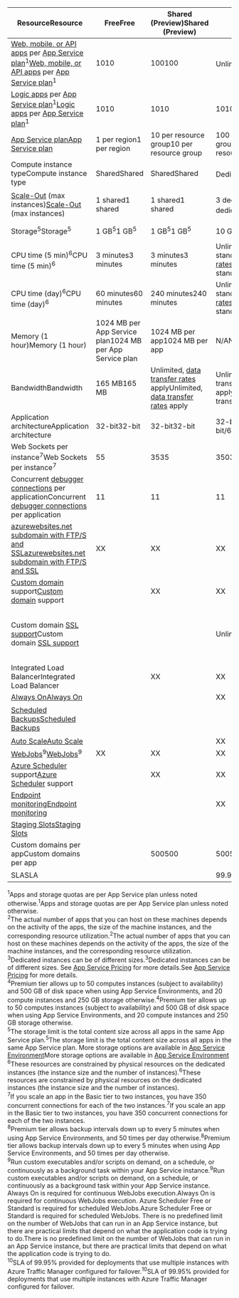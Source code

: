 | <span data-ttu-id="aff23-101">Resource</span><span class="sxs-lookup"><span data-stu-id="aff23-101">Resource</span></span> | <span data-ttu-id="aff23-102">Free</span><span class="sxs-lookup"><span data-stu-id="aff23-102">Free</span></span> | <span data-ttu-id="aff23-103">Shared (Preview)</span><span class="sxs-lookup"><span data-stu-id="aff23-103">Shared (Preview)</span></span> | <span data-ttu-id="aff23-104">Basic</span><span class="sxs-lookup"><span data-stu-id="aff23-104">Basic</span></span> | <span data-ttu-id="aff23-105">Standard</span><span class="sxs-lookup"><span data-stu-id="aff23-105">Standard</span></span> | <span data-ttu-id="aff23-106">Premium (Preview)</span><span class="sxs-lookup"><span data-stu-id="aff23-106">Premium (Preview)</span></span></th> |
| --- | --- | --- | --- | --- | --- |
| <span data-ttu-id="aff23-107">[Web, mobile, or API apps](https://azure.microsoft.com/services/app-service/) per [App Service plan](../articles/app-service/azure-web-sites-web-hosting-plans-in-depth-overview.md)<sup>1</sup></span><span class="sxs-lookup"><span data-stu-id="aff23-107">[Web, mobile, or API apps](https://azure.microsoft.com/services/app-service/) per [App Service plan](../articles/app-service/azure-web-sites-web-hosting-plans-in-depth-overview.md)<sup>1</sup></span></span> |<span data-ttu-id="aff23-108">10</span><span class="sxs-lookup"><span data-stu-id="aff23-108">10</span></span> |<span data-ttu-id="aff23-109">100</span><span class="sxs-lookup"><span data-stu-id="aff23-109">100</span></span> |<span data-ttu-id="aff23-110">Unlimited<sup>2</sup></span><span class="sxs-lookup"><span data-stu-id="aff23-110">Unlimited<sup>2</sup></span></span> |<span data-ttu-id="aff23-111">Unlimited<sup>2</sup></span><span class="sxs-lookup"><span data-stu-id="aff23-111">Unlimited<sup>2</sup></span></span> |<span data-ttu-id="aff23-112">Unlimited<sup>2</sup></span><span class="sxs-lookup"><span data-stu-id="aff23-112">Unlimited<sup>2</sup></span></span> |
| <span data-ttu-id="aff23-113">[Logic apps](https://azure.microsoft.com/services/app-service/logic/) per [App Service plan](../articles/app-service/azure-web-sites-web-hosting-plans-in-depth-overview.md)</a><sup>1</sup></span><span class="sxs-lookup"><span data-stu-id="aff23-113">[Logic apps](https://azure.microsoft.com/services/app-service/logic/) per [App Service plan](../articles/app-service/azure-web-sites-web-hosting-plans-in-depth-overview.md)</a><sup>1</sup></span></span> |<span data-ttu-id="aff23-114">10</span><span class="sxs-lookup"><span data-stu-id="aff23-114">10</span></span> |<span data-ttu-id="aff23-115">10</span><span class="sxs-lookup"><span data-stu-id="aff23-115">10</span></span> |<span data-ttu-id="aff23-116">10</span><span class="sxs-lookup"><span data-stu-id="aff23-116">10</span></span> |<span data-ttu-id="aff23-117">20 per core</span><span class="sxs-lookup"><span data-stu-id="aff23-117">20 per core</span></span> |<span data-ttu-id="aff23-118">20 per core</span><span class="sxs-lookup"><span data-stu-id="aff23-118">20 per core</span></span> |
| [<span data-ttu-id="aff23-119">App Service plan</span><span class="sxs-lookup"><span data-stu-id="aff23-119">App Service plan</span></span>](../articles/app-service/azure-web-sites-web-hosting-plans-in-depth-overview.md) |<span data-ttu-id="aff23-120">1 per region</span><span class="sxs-lookup"><span data-stu-id="aff23-120">1 per region</span></span> |<span data-ttu-id="aff23-121">10 per resource group</span><span class="sxs-lookup"><span data-stu-id="aff23-121">10 per resource group</span></span> |<span data-ttu-id="aff23-122">100 per resource group</span><span class="sxs-lookup"><span data-stu-id="aff23-122">100 per resource group</span></span> |<span data-ttu-id="aff23-123">100 per resource group</span><span class="sxs-lookup"><span data-stu-id="aff23-123">100 per resource group</span></span> |<span data-ttu-id="aff23-124">100 per resource group</span><span class="sxs-lookup"><span data-stu-id="aff23-124">100 per resource group</span></span> |
| <span data-ttu-id="aff23-125">Compute instance type</span><span class="sxs-lookup"><span data-stu-id="aff23-125">Compute instance type</span></span> |<span data-ttu-id="aff23-126">Shared</span><span class="sxs-lookup"><span data-stu-id="aff23-126">Shared</span></span> |<span data-ttu-id="aff23-127">Shared</span><span class="sxs-lookup"><span data-stu-id="aff23-127">Shared</span></span> |<span data-ttu-id="aff23-128">Dedicated<sup>3</sup></span><span class="sxs-lookup"><span data-stu-id="aff23-128">Dedicated<sup>3</sup></span></span> |<span data-ttu-id="aff23-129">Dedicated<sup>3</sup></span><span class="sxs-lookup"><span data-stu-id="aff23-129">Dedicated<sup>3</sup></span></span> |<span data-ttu-id="aff23-130">Dedicated<sup>3</sup></span><span class="sxs-lookup"><span data-stu-id="aff23-130">Dedicated<sup>3</sup></span></span></p> |
| <span data-ttu-id="aff23-131">[Scale-Out](../articles/app-service-web/web-sites-scale.md) (max instances)</span><span class="sxs-lookup"><span data-stu-id="aff23-131">[Scale-Out](../articles/app-service-web/web-sites-scale.md) (max instances)</span></span> |<span data-ttu-id="aff23-132">1 shared</span><span class="sxs-lookup"><span data-stu-id="aff23-132">1 shared</span></span> |<span data-ttu-id="aff23-133">1 shared</span><span class="sxs-lookup"><span data-stu-id="aff23-133">1 shared</span></span> |<span data-ttu-id="aff23-134">3 dedicated<sup>3</sup></span><span class="sxs-lookup"><span data-stu-id="aff23-134">3 dedicated<sup>3</sup></span></span> |<span data-ttu-id="aff23-135">10 dedicated<sup>3</sup></span><span class="sxs-lookup"><span data-stu-id="aff23-135">10 dedicated<sup>3</sup></span></span> |<span data-ttu-id="aff23-136">20 dedicated (50 in ASE)<sup>3,4</sup></span><span class="sxs-lookup"><span data-stu-id="aff23-136">20 dedicated (50 in ASE)<sup>3,4</sup></span></span> |
| <span data-ttu-id="aff23-137">Storage<sup>5</sup></span><span class="sxs-lookup"><span data-stu-id="aff23-137">Storage<sup>5</sup></span></span> |<span data-ttu-id="aff23-138">1 GB<sup>5</sup></span><span class="sxs-lookup"><span data-stu-id="aff23-138">1 GB<sup>5</sup></span></span> |<span data-ttu-id="aff23-139">1 GB<sup>5</sup></span><span class="sxs-lookup"><span data-stu-id="aff23-139">1 GB<sup>5</sup></span></span> |<span data-ttu-id="aff23-140">10 GB<sup>5</sup></span><span class="sxs-lookup"><span data-stu-id="aff23-140">10 GB<sup>5</sup></span></span> |<span data-ttu-id="aff23-141">50 GB<sup>5</sup></span><span class="sxs-lookup"><span data-stu-id="aff23-141">50 GB<sup>5</sup></span></span> |<span data-ttu-id="aff23-142">500 GB<sup>4,5</sup></span><span class="sxs-lookup"><span data-stu-id="aff23-142">500 GB<sup>4,5</sup></span></span></p> |
| <span data-ttu-id="aff23-143">CPU time (5 min)<sup>6</sup></span><span class="sxs-lookup"><span data-stu-id="aff23-143">CPU time (5 min)<sup>6</sup></span></span> |<span data-ttu-id="aff23-144">3 minutes</span><span class="sxs-lookup"><span data-stu-id="aff23-144">3 minutes</span></span> |<span data-ttu-id="aff23-145">3 minutes</span><span class="sxs-lookup"><span data-stu-id="aff23-145">3 minutes</span></span> |<span data-ttu-id="aff23-146">Unlimited, pay at standard [rates](https://azure.microsoft.com/pricing/details/app-service/)</a></span><span class="sxs-lookup"><span data-stu-id="aff23-146">Unlimited, pay at standard [rates](https://azure.microsoft.com/pricing/details/app-service/)</a></span></span> |<span data-ttu-id="aff23-147">Unlimited, pay at standard rates</span><span class="sxs-lookup"><span data-stu-id="aff23-147">Unlimited, pay at standard rates</span></span> |<span data-ttu-id="aff23-148">Unlimited, pay at standard rates</span><span class="sxs-lookup"><span data-stu-id="aff23-148">Unlimited, pay at standard rates</span></span> |
| <span data-ttu-id="aff23-149">CPU time (day)<sup>6</sup></span><span class="sxs-lookup"><span data-stu-id="aff23-149">CPU time (day)<sup>6</sup></span></span> |<span data-ttu-id="aff23-150">60 minutes</span><span class="sxs-lookup"><span data-stu-id="aff23-150">60 minutes</span></span> |<span data-ttu-id="aff23-151">240 minutes</span><span class="sxs-lookup"><span data-stu-id="aff23-151">240 minutes</span></span> |<span data-ttu-id="aff23-152">Unlimited, pay at standard [rates](https://azure.microsoft.com/pricing/details/app-service/)</a></span><span class="sxs-lookup"><span data-stu-id="aff23-152">Unlimited, pay at standard [rates](https://azure.microsoft.com/pricing/details/app-service/)</a></span></span> |<span data-ttu-id="aff23-153">Unlimited, pay at standard rates</span><span class="sxs-lookup"><span data-stu-id="aff23-153">Unlimited, pay at standard rates</span></span> |<span data-ttu-id="aff23-154">Unlimited, pay at standard rates</span><span class="sxs-lookup"><span data-stu-id="aff23-154">Unlimited, pay at standard rates</span></span> |
| <span data-ttu-id="aff23-155">Memory (1 hour)</span><span class="sxs-lookup"><span data-stu-id="aff23-155">Memory (1 hour)</span></span> |<span data-ttu-id="aff23-156">1024 MB per App Service plan</span><span class="sxs-lookup"><span data-stu-id="aff23-156">1024 MB per App Service plan</span></span> |<span data-ttu-id="aff23-157">1024 MB per app</span><span class="sxs-lookup"><span data-stu-id="aff23-157">1024 MB per app</span></span> |<span data-ttu-id="aff23-158">N/A</span><span class="sxs-lookup"><span data-stu-id="aff23-158">N/A</span></span> |<span data-ttu-id="aff23-159">N/A</span><span class="sxs-lookup"><span data-stu-id="aff23-159">N/A</span></span> |<span data-ttu-id="aff23-160">N/A</span><span class="sxs-lookup"><span data-stu-id="aff23-160">N/A</span></span> |
| <span data-ttu-id="aff23-161">Bandwidth</span><span class="sxs-lookup"><span data-stu-id="aff23-161">Bandwidth</span></span> |<span data-ttu-id="aff23-162">165 MB</span><span class="sxs-lookup"><span data-stu-id="aff23-162">165 MB</span></span> |<span data-ttu-id="aff23-163">Unlimited, [data transfer rates](https://azure.microsoft.com/pricing/details/data-transfers/) apply</span><span class="sxs-lookup"><span data-stu-id="aff23-163">Unlimited, [data transfer rates](https://azure.microsoft.com/pricing/details/data-transfers/) apply</span></span> |<span data-ttu-id="aff23-164">Unlimited, data transfer rates apply</span><span class="sxs-lookup"><span data-stu-id="aff23-164">Unlimited, data transfer rates apply</span></span> |<span data-ttu-id="aff23-165">Unlimited, data transfer rates apply</span><span class="sxs-lookup"><span data-stu-id="aff23-165">Unlimited, data transfer rates apply</span></span> |<span data-ttu-id="aff23-166">Unlimited, data transfer rates apply</span><span class="sxs-lookup"><span data-stu-id="aff23-166">Unlimited, data transfer rates apply</span></span> |
| <span data-ttu-id="aff23-167">Application architecture</span><span class="sxs-lookup"><span data-stu-id="aff23-167">Application architecture</span></span> |<span data-ttu-id="aff23-168">32-bit</span><span class="sxs-lookup"><span data-stu-id="aff23-168">32-bit</span></span> |<span data-ttu-id="aff23-169">32-bit</span><span class="sxs-lookup"><span data-stu-id="aff23-169">32-bit</span></span> |<span data-ttu-id="aff23-170">32-bit/64-bit</span><span class="sxs-lookup"><span data-stu-id="aff23-170">32-bit/64-bit</span></span> |<span data-ttu-id="aff23-171">32-bit/64-bit</span><span class="sxs-lookup"><span data-stu-id="aff23-171">32-bit/64-bit</span></span> |<span data-ttu-id="aff23-172">32-bit/64-bit</span><span class="sxs-lookup"><span data-stu-id="aff23-172">32-bit/64-bit</span></span> |
| <span data-ttu-id="aff23-173">Web Sockets per instance<sup>7</sup></span><span class="sxs-lookup"><span data-stu-id="aff23-173">Web Sockets per instance<sup>7</sup></span></span> |<span data-ttu-id="aff23-174">5</span><span class="sxs-lookup"><span data-stu-id="aff23-174">5</span></span> |<span data-ttu-id="aff23-175">35</span><span class="sxs-lookup"><span data-stu-id="aff23-175">35</span></span> |<span data-ttu-id="aff23-176">350</span><span class="sxs-lookup"><span data-stu-id="aff23-176">350</span></span> |<span data-ttu-id="aff23-177">Unlimited</span><span class="sxs-lookup"><span data-stu-id="aff23-177">Unlimited</span></span> |<span data-ttu-id="aff23-178">Unlimited</span><span class="sxs-lookup"><span data-stu-id="aff23-178">Unlimited</span></span> |
| <span data-ttu-id="aff23-179">Concurrent [debugger connections](../articles/app-service-web/web-sites-dotnet-troubleshoot-visual-studio.md) per application</span><span class="sxs-lookup"><span data-stu-id="aff23-179">Concurrent [debugger connections](../articles/app-service-web/web-sites-dotnet-troubleshoot-visual-studio.md) per application</span></span> |<span data-ttu-id="aff23-180">1</span><span class="sxs-lookup"><span data-stu-id="aff23-180">1</span></span> |<span data-ttu-id="aff23-181">1</span><span class="sxs-lookup"><span data-stu-id="aff23-181">1</span></span> |<span data-ttu-id="aff23-182">1</span><span class="sxs-lookup"><span data-stu-id="aff23-182">1</span></span> |<span data-ttu-id="aff23-183">5</span><span class="sxs-lookup"><span data-stu-id="aff23-183">5</span></span> |<span data-ttu-id="aff23-184">5</span><span class="sxs-lookup"><span data-stu-id="aff23-184">5</span></span> |
| [<span data-ttu-id="aff23-185">azurewebsites.net subdomain with FTP/S and SSL</span><span class="sxs-lookup"><span data-stu-id="aff23-185">azurewebsites.net subdomain with FTP/S and SSL</span></span>](../articles/app-service-web/web-sites-configure-ssl-certificate.md) |<span data-ttu-id="aff23-186">X</span><span class="sxs-lookup"><span data-stu-id="aff23-186">X</span></span> |<span data-ttu-id="aff23-187">X</span><span class="sxs-lookup"><span data-stu-id="aff23-187">X</span></span> |<span data-ttu-id="aff23-188">X</span><span class="sxs-lookup"><span data-stu-id="aff23-188">X</span></span> |<span data-ttu-id="aff23-189">X</span><span class="sxs-lookup"><span data-stu-id="aff23-189">X</span></span> |<span data-ttu-id="aff23-190">X</span><span class="sxs-lookup"><span data-stu-id="aff23-190">X</span></span> |
| <span data-ttu-id="aff23-191">[Custom domain](../articles/app-service-web/web-sites-custom-domain-name.md) support</span><span class="sxs-lookup"><span data-stu-id="aff23-191">[Custom domain](../articles/app-service-web/web-sites-custom-domain-name.md) support</span></span> | |<span data-ttu-id="aff23-192">X</span><span class="sxs-lookup"><span data-stu-id="aff23-192">X</span></span> |<span data-ttu-id="aff23-193">X</span><span class="sxs-lookup"><span data-stu-id="aff23-193">X</span></span> |<span data-ttu-id="aff23-194">X</span><span class="sxs-lookup"><span data-stu-id="aff23-194">X</span></span> |<span data-ttu-id="aff23-195">X</span><span class="sxs-lookup"><span data-stu-id="aff23-195">X</span></span> |
| <span data-ttu-id="aff23-196">Custom domain [SSL support](../articles/app-service-web/web-sites-configure-ssl-certificate.md)</span><span class="sxs-lookup"><span data-stu-id="aff23-196">Custom domain [SSL support](../articles/app-service-web/web-sites-configure-ssl-certificate.md)</span></span> | | |<span data-ttu-id="aff23-197">Unlimited</span><span class="sxs-lookup"><span data-stu-id="aff23-197">Unlimited</span></span> |<span data-ttu-id="aff23-198">Unlimited, 5 SNI SSL and 1 IP SSL connections included</span><span class="sxs-lookup"><span data-stu-id="aff23-198">Unlimited, 5 SNI SSL and 1 IP SSL connections included</span></span> |<span data-ttu-id="aff23-199">Unlimited, 5 SNI SSL and 1 IP SSL connections included</span><span class="sxs-lookup"><span data-stu-id="aff23-199">Unlimited, 5 SNI SSL and 1 IP SSL connections included</span></span> |
| <span data-ttu-id="aff23-200">Integrated Load Balancer</span><span class="sxs-lookup"><span data-stu-id="aff23-200">Integrated Load Balancer</span></span> | |<span data-ttu-id="aff23-201">X</span><span class="sxs-lookup"><span data-stu-id="aff23-201">X</span></span> |<span data-ttu-id="aff23-202">X</span><span class="sxs-lookup"><span data-stu-id="aff23-202">X</span></span> |<span data-ttu-id="aff23-203">X</span><span class="sxs-lookup"><span data-stu-id="aff23-203">X</span></span> |<span data-ttu-id="aff23-204">X</span><span class="sxs-lookup"><span data-stu-id="aff23-204">X</span></span> |
| [<span data-ttu-id="aff23-205">Always On</span><span class="sxs-lookup"><span data-stu-id="aff23-205">Always On</span></span>](../articles/app-service-web/web-sites-configure.md) | | |<span data-ttu-id="aff23-206">X</span><span class="sxs-lookup"><span data-stu-id="aff23-206">X</span></span> |<span data-ttu-id="aff23-207">X</span><span class="sxs-lookup"><span data-stu-id="aff23-207">X</span></span> |<span data-ttu-id="aff23-208">X</span><span class="sxs-lookup"><span data-stu-id="aff23-208">X</span></span> |
| [<span data-ttu-id="aff23-209">Scheduled Backups</span><span class="sxs-lookup"><span data-stu-id="aff23-209">Scheduled Backups</span></span>](../articles/app-service-web/web-sites-backup.md) | | | |<span data-ttu-id="aff23-210">Once per day</span><span class="sxs-lookup"><span data-stu-id="aff23-210">Once per day</span></span> |<span data-ttu-id="aff23-211">Once every 5 minutes<sup>8</sup></span><span class="sxs-lookup"><span data-stu-id="aff23-211">Once every 5 minutes<sup>8</sup></span></span> |
| [<span data-ttu-id="aff23-212">Auto Scale</span><span class="sxs-lookup"><span data-stu-id="aff23-212">Auto Scale</span></span>](../articles/app-service-web/web-sites-scale.md) | | |<span data-ttu-id="aff23-213">X</span><span class="sxs-lookup"><span data-stu-id="aff23-213">X</span></span> |<span data-ttu-id="aff23-214">X</span><span class="sxs-lookup"><span data-stu-id="aff23-214">X</span></span> |<span data-ttu-id="aff23-215">X</span><span class="sxs-lookup"><span data-stu-id="aff23-215">X</span></span> |
| <span data-ttu-id="aff23-216">[WebJobs](../articles/app-service-web/web-sites-create-web-jobs.md)<sup>9</sup></span><span class="sxs-lookup"><span data-stu-id="aff23-216">[WebJobs](../articles/app-service-web/web-sites-create-web-jobs.md)<sup>9</sup></span></span> |<span data-ttu-id="aff23-217">X</span><span class="sxs-lookup"><span data-stu-id="aff23-217">X</span></span> |<span data-ttu-id="aff23-218">X</span><span class="sxs-lookup"><span data-stu-id="aff23-218">X</span></span> |<span data-ttu-id="aff23-219">X</span><span class="sxs-lookup"><span data-stu-id="aff23-219">X</span></span> |<span data-ttu-id="aff23-220">X</span><span class="sxs-lookup"><span data-stu-id="aff23-220">X</span></span> |<span data-ttu-id="aff23-221">X</span><span class="sxs-lookup"><span data-stu-id="aff23-221">X</span></span> |
| <span data-ttu-id="aff23-222">[Azure Scheduler](https://azure.microsoft.com/services/scheduler/) support</span><span class="sxs-lookup"><span data-stu-id="aff23-222">[Azure Scheduler](https://azure.microsoft.com/services/scheduler/) support</span></span> | |<span data-ttu-id="aff23-223">X</span><span class="sxs-lookup"><span data-stu-id="aff23-223">X</span></span> |<span data-ttu-id="aff23-224">X</span><span class="sxs-lookup"><span data-stu-id="aff23-224">X</span></span> |<span data-ttu-id="aff23-225">X</span><span class="sxs-lookup"><span data-stu-id="aff23-225">X</span></span> |<span data-ttu-id="aff23-226">X</span><span class="sxs-lookup"><span data-stu-id="aff23-226">X</span></span> |
| [<span data-ttu-id="aff23-227">Endpoint monitoring</span><span class="sxs-lookup"><span data-stu-id="aff23-227">Endpoint monitoring</span></span>](../articles/app-service-web/web-sites-monitor.md) | | |<span data-ttu-id="aff23-228">X</span><span class="sxs-lookup"><span data-stu-id="aff23-228">X</span></span> |<span data-ttu-id="aff23-229">X</span><span class="sxs-lookup"><span data-stu-id="aff23-229">X</span></span> |<span data-ttu-id="aff23-230">X</span><span class="sxs-lookup"><span data-stu-id="aff23-230">X</span></span> |
| [<span data-ttu-id="aff23-231">Staging Slots</span><span class="sxs-lookup"><span data-stu-id="aff23-231">Staging Slots</span></span>](../articles/app-service-web/web-sites-staged-publishing.md) | | | |<span data-ttu-id="aff23-232">5</span><span class="sxs-lookup"><span data-stu-id="aff23-232">5</span></span> |<span data-ttu-id="aff23-233">20</span><span class="sxs-lookup"><span data-stu-id="aff23-233">20</span></span> |
| <span data-ttu-id="aff23-234">Custom domains per app</a></span><span class="sxs-lookup"><span data-stu-id="aff23-234">Custom domains per app</a></span></span> | |<span data-ttu-id="aff23-235">500</span><span class="sxs-lookup"><span data-stu-id="aff23-235">500</span></span> |<span data-ttu-id="aff23-236">500</span><span class="sxs-lookup"><span data-stu-id="aff23-236">500</span></span> |<span data-ttu-id="aff23-237">500</span><span class="sxs-lookup"><span data-stu-id="aff23-237">500</span></span> |<span data-ttu-id="aff23-238">500</span><span class="sxs-lookup"><span data-stu-id="aff23-238">500</span></span> |
| <span data-ttu-id="aff23-239">SLA</span><span class="sxs-lookup"><span data-stu-id="aff23-239">SLA</span></span> | |<p> |<span data-ttu-id="aff23-240">99.9%</span><span class="sxs-lookup"><span data-stu-id="aff23-240">99.9%</span></span> |<span data-ttu-id="aff23-241">99.95%<sup>10</sup></span><span class="sxs-lookup"><span data-stu-id="aff23-241">99.95%<sup>10</sup></span></span> |<span data-ttu-id="aff23-242">99.95%<sup>10</sup></span><span class="sxs-lookup"><span data-stu-id="aff23-242">99.95%<sup>10</sup></span></span> |

<span data-ttu-id="aff23-243"><sup>1</sup>Apps and storage quotas are per App Service plan unless noted otherwise.</span><span class="sxs-lookup"><span data-stu-id="aff23-243"><sup>1</sup>Apps and storage quotas are per App Service plan unless noted otherwise.</span></span>  
<span data-ttu-id="aff23-244"><sup>2</sup>The actual number of apps that you can host on these machines depends on the activity of the apps, the size of the machine instances, and the corresponding resource utilization.</span><span class="sxs-lookup"><span data-stu-id="aff23-244"><sup>2</sup>The actual number of apps that you can host on these machines depends on the activity of the apps, the size of the machine instances, and the corresponding resource utilization.</span></span>  
<span data-ttu-id="aff23-245"><sup>3</sup>Dedicated instances can be of different sizes.</span><span class="sxs-lookup"><span data-stu-id="aff23-245"><sup>3</sup>Dedicated instances can be of different sizes.</span></span> <span data-ttu-id="aff23-246">See [App Service Pricing](https://azure.microsoft.com/pricing/details/data-transfers/pricing/details/app-service/) for more details.</span><span class="sxs-lookup"><span data-stu-id="aff23-246">See [App Service Pricing](https://azure.microsoft.com/pricing/details/data-transfers/pricing/details/app-service/) for more details.</span></span>  
<span data-ttu-id="aff23-247"><sup>4</sup>Premium tier allows up to 50 computes instances (subject to availability) and 500 GB of disk space when using App Service Environments, and 20 compute instances and 250 GB storage otherwise.</span><span class="sxs-lookup"><span data-stu-id="aff23-247"><sup>4</sup>Premium tier allows up to 50 computes instances (subject to availability) and 500 GB of disk space when using App Service Environments, and 20 compute instances and 250 GB storage otherwise.</span></span>  
<span data-ttu-id="aff23-248"><sup>5</sup>The storage limit is the total content size across all apps in the same App Service plan.</span><span class="sxs-lookup"><span data-stu-id="aff23-248"><sup>5</sup>The storage limit is the total content size across all apps in the same App Service plan.</span></span> <span data-ttu-id="aff23-249">More storage options are available in [App Service Environment](../articles/app-service-web/app-service-web-configure-an-app-service-environment.md#storage)</span><span class="sxs-lookup"><span data-stu-id="aff23-249">More storage options are available in [App Service Environment](../articles/app-service-web/app-service-web-configure-an-app-service-environment.md#storage)</span></span>  
<span data-ttu-id="aff23-250"><sup>6</sup>These resources are constrained by physical resources on the dedicated instances (the instance size and the number of instances).</span><span class="sxs-lookup"><span data-stu-id="aff23-250"><sup>6</sup>These resources are constrained by physical resources on the dedicated instances (the instance size and the number of instances).</span></span>  
<span data-ttu-id="aff23-251"><sup>7</sup>If you scale an app in the Basic tier to two instances, you have 350 concurrent connections for each of the two instances.</span><span class="sxs-lookup"><span data-stu-id="aff23-251"><sup>7</sup>If you scale an app in the Basic tier to two instances, you have 350 concurrent connections for each of the two instances.</span></span>  
<span data-ttu-id="aff23-252"><sup>8</sup>Premium tier allows backup intervals down up to every 5 minutes when using App Service Environments, and 50 times per day otherwise.</span><span class="sxs-lookup"><span data-stu-id="aff23-252"><sup>8</sup>Premium tier allows backup intervals down up to every 5 minutes when using App Service Environments, and 50 times per day otherwise.</span></span>  
<span data-ttu-id="aff23-253"><sup>9</sup>Run custom executables and/or scripts on demand, on a schedule, or continuously as a background task within your App Service instance.</span><span class="sxs-lookup"><span data-stu-id="aff23-253"><sup>9</sup>Run custom executables and/or scripts on demand, on a schedule, or continuously as a background task within your App Service instance.</span></span> <span data-ttu-id="aff23-254">Always On is required for continuous WebJobs execution.</span><span class="sxs-lookup"><span data-stu-id="aff23-254">Always On is required for continuous WebJobs execution.</span></span> <span data-ttu-id="aff23-255">Azure Scheduler Free or Standard is required for scheduled WebJobs.</span><span class="sxs-lookup"><span data-stu-id="aff23-255">Azure Scheduler Free or Standard is required for scheduled WebJobs.</span></span> <span data-ttu-id="aff23-256">There is no predefined limit on the number of WebJobs that can run in an App Service instance, but there are practical limits that depend on what the application code is trying to do.</span><span class="sxs-lookup"><span data-stu-id="aff23-256">There is no predefined limit on the number of WebJobs that can run in an App Service instance, but there are practical limits that depend on what the application code is trying to do.</span></span>   
<span data-ttu-id="aff23-257"><sup>10</sup>SLA of 99.95% provided for deployments that use multiple instances with Azure Traffic Manager configured for failover.</span><span class="sxs-lookup"><span data-stu-id="aff23-257"><sup>10</sup>SLA of 99.95% provided for deployments that use multiple instances with Azure Traffic Manager configured for failover.</span></span>  

